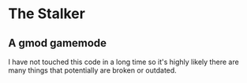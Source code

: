 # The Stalker
## A gmod gamemode

I have not touched this code in a long time so it's highly likely there are many things that potentially are broken or outdated.